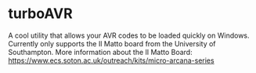 # turboAVR
A cool utility that allows your AVR codes to be loaded quickly on Windows. Currently only supports the Il Matto board from the University of Southampton. 
More information about the Il Matto Board: https://www.ecs.soton.ac.uk/outreach/kits/micro-arcana-series 
